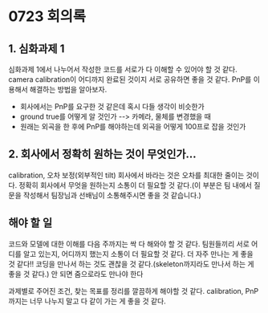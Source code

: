 # 0723 회의록

## 1. 심화과제 1
심화과제 1에서 나누어서 작성한 코드를 서로가 다 이해할 수 있어야 할 것 같다.
camera calibration이 어디까지 완료된 것이지 서로 공유하면 좋을 것 같다. 
PnP를 이용해서 해결하는 방법을 알아보자.

+ 회사에서는 PnP를 요구한 것 같은데 혹시 다들 생각이 비슷한가
+ ground true를 어떻게 알 것인가 --> 카메라, 물체를 변경했을 때
+ 원래는 외곡을 한 후에 PnP를 해야하는데 외곡을 어떻게 100프로 잡을 것인가

## 2. 회사에서 정확히 원하는 것이 무엇인가...
calibration, 오차 보정(외부적인 tilt)
회사에서 바라는 것은 오차를 최대한 줄이는 것이다.
정확히 회사에서 무엇을 원하는지 소통이 더 필요할 것 같다.(이 부분은 팀 내에서 질문을 작성해서 팀장님과 선배님이 소통해주시면 좋을 것 같습니다.)

## 해야 할 일
코드와 모델에 대한 이해를 다음 주까지는 싹 다 해와야 할 것 같다. 
팀원들끼리 서로 어디를 알고 있는지, 어디까지 했는지 소통이 더 필요할 것 같다.
더 자주 만나는 게 좋을 것 같다!!
코딩을 만나서 하는 것도 괜찮을 것 같다.(skeleton까지라도 만나서 하는 게 좋을 것 같다.)
안 되면 줌으로라도 만나야 한다

과제별로 주어진 조건, 찾는 목표를 정리를 깔끔하게 해야할 것 같다.
calibration, PnP까지는 너무 나누지 말고 다 같이 가는 게 좋을 것 같다. 

